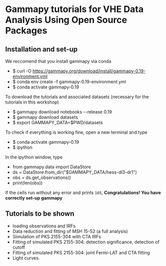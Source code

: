 # Gammapy tutorials for VHE Data Analysis Using Open Source Packages

## Installation and set-up 

We reccomend that you install gammapy via conda

- $ curl -O https://gammapy.org/download/install/gammapy-0.19-environment.yml
- $ conda env create -f gammapy-0.19-environment.yml
- $ conda activate gammapy-0.19

To download the tutorials and associated datasets (necessary for the tutorials in this workshop)

- $ gammapy download notebooks --release 0.19
- $ gammapy download datasets
- $ export GAMMAPY_DATA=$PWD/datasets

To check if everything is working fine, open a new terminal and type

- $ conda activate gammapy-0.19
- $ ipython

In the ipython window, type
- from gammapy.data import DataStore
- ds = DataStore.from_dir("$GAMMAPY_DATA/hess-dl3-dr1")
- obs = ds.get_observations()
- print(len(obs))

If the cells run without any error and prints `105`, **Congratulations! You have correctly set-up gammapy**

## Tutorials to be shown
- loading observations and IRFs
- Data reduction and fitting of MSH 15-52 (a full analysis)
- Simulation of PKS 2155-304 with CTA IRFs
- Fitting of simulated PKS 2155-304: detection significance, detection of cutoff
- Fitting of simulated PKS 2155-304: joint Fermi-LAT and CTA fitting
- Light curves.
